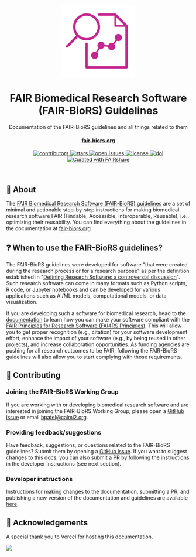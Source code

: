 <div align="center">

  <img src="static/img/fairbio-rs.png" alt="logo" width="200" height="auto" />
  <h1>FAIR Biomedical Research Software (FAIR-BioRS) Guidelines</h1>
  
  <p>
    Documentation of the FAIR-BioRS guidelines and all things related to them
  </p>

  <h4>
    <a href="https://fair-biors.org/">fair-biors.org</a>
  </h4>
  
  <p>
    <a href="https://github.com/FAIR-BioRS/Docs/graphs/contributors">
      <img src="https://img.shields.io/github/contributors/FAIR-BioRS/Docs.svg?style=flat-square" alt="contributors" />
    </a>
    <a href="https://github.com/FAIR-BioRS/Docs/stargazers">
      <img src="https://img.shields.io/github/stars/FAIR-BioRS/Docs.svg?style=flat-square" alt="stars" />
    </a>
    <a href="https://github.com/FAIR-BioRS/Docs/issues/">
      <img src="https://img.shields.io/github/issues/FAIR-BioRS/Docs.svg?style=flat-square" alt="open issues" />
    </a>
    <a href="https://github.com/FAIR-BioRS/Docs/blob/main/LICENSE">
      <img src="https://img.shields.io/github/license/FAIR-BioRS/Docs.svg?style=flat-square" alt="license" />
    </a>
    <a href="https://doi.org/10.5281/zenodo.6604538">
      <img src="https://zenodo.org/badge/DOI/10.5281/zenodo.6604538.svg" alt="doi" />
    </a>
    <a href="https://fairdataihub.org/fairshare">
      <img src="https://img.shields.io/badge/Curated%20with-FAIRshare-yellow" alt="Curated with FAIRshare" />
    </a>
  </p>

</div>

<br />

## :star2: About

The [FAIR Biomedical Research Software (FAIR-BioRS) guidelines](https://doi.org/10.1038/s41597-023-02463-x) are a set of minimal and actionable step-by-step instructions for making biomedical research software FAIR (Findable, Accessible, Interoperable, Reusable), i.e., optimizing their reusability. You can find everything about the guidelines in the documentation at [fair-biors.org](https://fair-biors.org/)

## :question: When to use the FAIR-BioRS guidelines?

The FAIR-BioRS guidelines were developed for software "that were created during the research process or for a research purpose" as per the definition established in "[Defining Research Software: a controversial discussion](https://doi.org/10.5281/zenodo.5504016)". Such research software can come in many formats such as Python scripts, R code, or Jupyter notebooks and can be developed for various applications such as AI/ML models, computational models, or data visualization.

If you are developing such a software for biomedical research, head to the [documentation](https://fair-biors.org/docs/guidelines) to learn how you can make your software compliant with the [FAIR Principles for Research Software (FAI4RS Principles)](https://doi.org/10.1038/s41597-022-01710-x). This will allow you to get proper recognition (e.g., citation) for your software development effort, enhance the impact of your software (e.g., by being reused in other projects), and increase collaboration opportunities. As funding agencies are pushing for all research outcomes to be FAIR, following the FAIR-BioRS guidelines will also allow you to start complying with those requirements.

## :wave: Contributing

### Joining the FAIR-BioRS Working Group

If you are working with or developing biomedical research software and are interested in joining the FAIR-BioRS Working Group, please open a [GitHub issue](https://github.com/FAIR-BioRS/Docs/issues) or email bpatel@calmi2.org.

### Providing feedback/suggestions

Have feedback, suggestions, or questions related to the FAIR-BioRS guidelines? Submit them by opening a [GitHub issue](https://github.com/FAIR-BioRS/Docs/issues). If you want to suggest changes to this docs, you can also submit a PR by following the instructions in the developer instructions (see next section).

### Developer instructions

Instructions for making changes to the documentation, submitting a PR, and publishing a new version of the documentation and guidelines are available [here](/dev/README.md).

## :gem: Acknowledgements

A special thank you to Vercel for hosting this documentation.

<a href="https://vercel.com/?utm_source=fairdataihub&utm_campaign=oss" target="_blank">
  <img src="https://www.datocms-assets.com/31049/1618983297-powered-by-vercel.svg"  width="auto"/>
</a>
